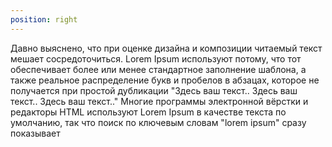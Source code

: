 ```yaml
---
position: right
---
```


Давно выяснено, что при оценке дизайна и композиции читаемый текст
мешает сосредоточиться. Lorem Ipsum используют потому, что тот
обеспечивает более или менее стандартное заполнение шаблона, а
также реальное распределение букв и пробелов в абзацах, которое не
получается при простой дубликации "Здесь ваш текст.. Здесь ваш
текст.. Здесь ваш текст.." Многие программы электронной вёрстки и
редакторы HTML используют Lorem Ipsum в качестве текста по
умолчанию, так что поиск по ключевым словам "lorem ipsum" сразу
показывает
